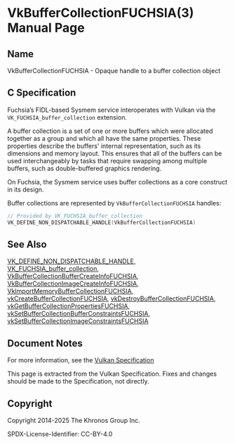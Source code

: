 # VkBufferCollectionFUCHSIA(3) Manual Page

## Name

VkBufferCollectionFUCHSIA - Opaque handle to a buffer collection object



## [](#_c_specification)C Specification

Fuchsia’s FIDL-based Sysmem service interoperates with Vulkan via the `VK_FUCHSIA_buffer_collection` extension.

A buffer collection is a set of one or more buffers which were allocated together as a group and which all have the same properties. These properties describe the buffers' internal representation, such as its dimensions and memory layout. This ensures that all of the buffers can be used interchangeably by tasks that require swapping among multiple buffers, such as double-buffered graphics rendering.

On Fuchsia, the Sysmem service uses buffer collections as a core construct in its design.

Buffer collections are represented by `VkBufferCollectionFUCHSIA` handles:

```c++
// Provided by VK_FUCHSIA_buffer_collection
VK_DEFINE_NON_DISPATCHABLE_HANDLE(VkBufferCollectionFUCHSIA)
```

## [](#_see_also)See Also

[VK\_DEFINE\_NON\_DISPATCHABLE\_HANDLE](https://registry.khronos.org/vulkan/specs/latest/man/html/VK_DEFINE_NON_DISPATCHABLE_HANDLE.html), [VK\_FUCHSIA\_buffer\_collection](https://registry.khronos.org/vulkan/specs/latest/man/html/VK_FUCHSIA_buffer_collection.html), [VkBufferCollectionBufferCreateInfoFUCHSIA](https://registry.khronos.org/vulkan/specs/latest/man/html/VkBufferCollectionBufferCreateInfoFUCHSIA.html), [VkBufferCollectionImageCreateInfoFUCHSIA](https://registry.khronos.org/vulkan/specs/latest/man/html/VkBufferCollectionImageCreateInfoFUCHSIA.html), [VkImportMemoryBufferCollectionFUCHSIA](https://registry.khronos.org/vulkan/specs/latest/man/html/VkImportMemoryBufferCollectionFUCHSIA.html), [vkCreateBufferCollectionFUCHSIA](https://registry.khronos.org/vulkan/specs/latest/man/html/vkCreateBufferCollectionFUCHSIA.html), [vkDestroyBufferCollectionFUCHSIA](https://registry.khronos.org/vulkan/specs/latest/man/html/vkDestroyBufferCollectionFUCHSIA.html), [vkGetBufferCollectionPropertiesFUCHSIA](https://registry.khronos.org/vulkan/specs/latest/man/html/vkGetBufferCollectionPropertiesFUCHSIA.html), [vkSetBufferCollectionBufferConstraintsFUCHSIA](https://registry.khronos.org/vulkan/specs/latest/man/html/vkSetBufferCollectionBufferConstraintsFUCHSIA.html), [vkSetBufferCollectionImageConstraintsFUCHSIA](https://registry.khronos.org/vulkan/specs/latest/man/html/vkSetBufferCollectionImageConstraintsFUCHSIA.html)

## [](#_document_notes)Document Notes

For more information, see the [Vulkan Specification](https://registry.khronos.org/vulkan/specs/latest/html/vkspec.html#VkBufferCollectionFUCHSIA)

This page is extracted from the Vulkan Specification. Fixes and changes should be made to the Specification, not directly.

## [](#_copyright)Copyright

Copyright 2014-2025 The Khronos Group Inc.

SPDX-License-Identifier: CC-BY-4.0